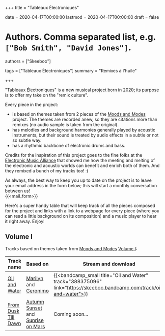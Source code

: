 +++
title = "Tableaux Électroniques"

date = 2020-04-17T00:00:00
lastmod = 2020-04-17T00:00:00
draft = false

# Authors. Comma separated list, e.g. `["Bob Smith", "David Jones"]`.
authors = ["Skeeboo"]

tags = ["Tableaux Électroniques"]
summary = "Remixes à l'huile"


+++

"Tableaux Électroniques" is a new musical project born in 2020; its purpose is to offer my take on the "remix culture".

Every piece in the project:

* is based on themes taken from 2 pieces of the [Moods and Modes](/post/moods_and_modes) project. The themes are recorded anew, so they are citations more than remixes (no audio sample is taken from the original).
* has melodies and background harmonies generally played by acoustic instruments, but their sound is treated by audio effects in a subtle or not so subtle way.
* has a rhythmic backbone of electronic drums and bass.

Credits for the inspiration of this project goes to the fine folks at the [Electronic Music Alliance](https://1emalliance.weebly.com/) that showed me how the meeting and melting of the electronic and acoustic worlds can benefit and enrich both of them. And they remixed a bunch of my tracks too! :)

As always, the best way to keep you up to date on the project is to leave your email address in the form below; this will start a monthly conversation between us! </br>
{{<mail_form>}}

Here's a super handy table that will keep track of all the pieces composed for the project and links with a link to a webpage for every piece (where you can read a little background on its composition) and a music player to hear it right away. Enjoy!

## Volume I

Tracks based on themes taken from [Moods and Modes](/post/moods_and_modes) [Volume I](/music/moods_and_modes_vol1):

| Track name | Based on | Stream and download | Lead instrument |
| --- | --- | --- | --- |
| [Oil and Water](/music/oil_and_water) | [Marilyn](/music/marilyn) and <br/>  [Geronimo](/music/geronimo)| {{<bandcamp_small title="Oil and Water" track="388375096" link="https://skeeboo.bandcamp.com/track/oil-and-water">}}| Clarinet |
| [From Dusk Till Dawn](/music/from_dusk_till_dawn) | [Autumn Sunset](/music/autumn_sunset) and <br/>  [Sunrise on Mars](/music/sunrise_on_mars)| Coming soon... | Oboe |
